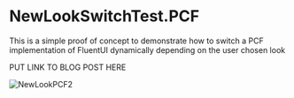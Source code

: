 # NewLookSwitchTest.PCF
This is a simple proof of concept to demonstrate how to switch a PCF implementation of FluentUI dynamically depending on the user chosen look 

PUT LINK TO BLOG POST HERE


![NewLookPCF2](https://github.com/drivardxrm/NewLookSwitchTest.PCF/assets/38399134/84b7e28f-b1bb-4898-b06d-aa50a695dfe0)

